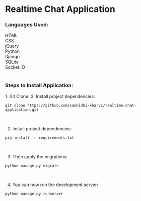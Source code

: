 # Realtime Chat Application

<h3>Languages Used:</h3>
HTML<br/>
CSS<br/>
jQuery<br/>
Python<br/>
Django<br/>
SQLite<br/>
Socket.IO<br/><br/>

<h3>Steps to Install Application:</h3>
1. Git Clone:
2. Install project dependencies:

```
git clone https://github.com/sannidhi-kharvi/realtime-chat-application.git
```
<br/>

2. Install project dependencies:
```
pip install -r requirements.txt
```
<br/>

3. Then apply the migrations:
```
python manage.py migrate
```
<br/>

4. You can now run the development server:
```
python manage.py runserver
```

